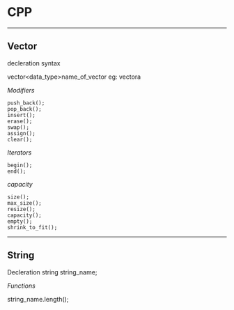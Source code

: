 # CPP

___
## Vector

decleration syntax

vector<data_type>name_of_vector
eg: vector<int>a
  
*Modifiers*
```
push_back();
pop_back();
insert();
erase();
swap();
assign();
clear();
```
  
*Iterators*
```
begin();
end();
```
  
*capacity*
```
size();
max_size();
resize();
capacity();
empty();
shrink_to_fit();
```
___
  
## String

Decleration
string string_name;

*Functions*

string_name.length();
  
